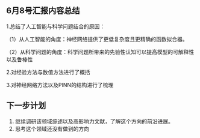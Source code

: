 ## 6月8号汇报内容总结

1.总结了人工智能与科学问题结合的原因：

​	（1）从人工智能的角度：神经网络提供了更低复杂度且更精确的函数拟合器。

​	（2）从科学问题的角度：科学问题所带来的先验性认知可以提高模型的可解释性以及鲁棒性

2.对经验方法与数值方法进行了概括

3.对神经网络方法以及PINN的结构进行了梳理

## 下一步计划

1. 继续调研该领域综述以及高影响力文献，了解这个方向的前沿进展。
2. 思考这个领域还没有做到的方向